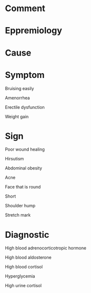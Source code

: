 # Comment

# Eppremiology

# Cause

# Symptom

Bruising easily

Amenorrhea

Erectile dysfunction

Weight gain

# Sign

Poor wound healing

Hirsutism

Abdominal obesity

Acne

Face that is round

Short

Shoulder hump

Stretch mark

# Diagnostic

High blood adrenocorticotropic hormone

High blood aldosterone

High blood cortisol

Hyperglycemia

High urine cortisol
